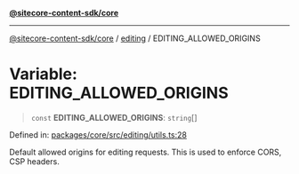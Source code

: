 [**@sitecore-content-sdk/core**](../../README.md)

***

[@sitecore-content-sdk/core](../../README.md) / [editing](../README.md) / EDITING\_ALLOWED\_ORIGINS

# Variable: EDITING\_ALLOWED\_ORIGINS

> `const` **EDITING\_ALLOWED\_ORIGINS**: `string`[]

Defined in: [packages/core/src/editing/utils.ts:28](https://github.com/Sitecore/content-sdk/blob/0368ee89b256e5717d28a2086597ae659abd51a0/packages/core/src/editing/utils.ts#L28)

Default allowed origins for editing requests. This is used to enforce CORS, CSP headers.
